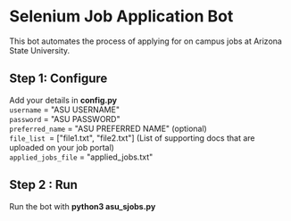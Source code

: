 # Selenium Job Application Bot
This bot automates the process of applying for on campus jobs at Arizona State University.
## Step 1: Configure
Add your details in **config.py**\
`username` = "ASU USERNAME"\
`password` = "ASU PASSWORD"\
`preferred_name` = "ASU PREFERRED NAME" (optional)\
`file_list `= ["file1.txt", "file2.txt"] (List of supporting docs that are uploaded on your job portal)\
`applied_jobs_file` = "applied_jobs.txt"
## Step 2 : Run
Run the bot with **python3 asu_sjobs.py**
